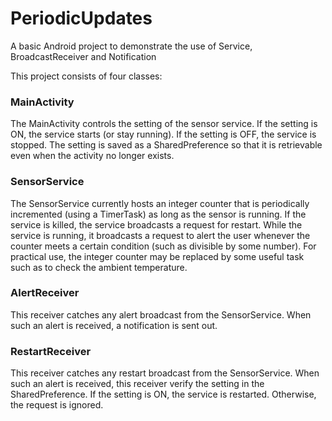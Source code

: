 # PeriodicUpdates
A basic Android project to demonstrate the use of Service, BroadcastReceiver and Notification

This project consists of four classes:

### MainActivity
The MainActivity controls the setting of the sensor service. If the setting is ON, the service starts (or stay running). If the setting is OFF, the service is stopped. The setting is saved as a SharedPreference so that it is retrievable even when the activity no longer exists.

### SensorService
The SensorService currently hosts an integer counter that is periodically incremented (using a TimerTask) as long as the sensor is running. If the service is killed, the service broadcasts a request for restart. While the service is running, it broadcasts a request to alert the user whenever the counter meets a certain condition (such as divisible by some number). For practical use, the integer counter may be replaced by some useful task such as to check the ambient temperature.

### AlertReceiver
This receiver catches any alert broadcast from the SensorService. When such an alert is received, a notification is sent out.

### RestartReceiver
This receiver catches any restart broadcast from the SensorService. When such an alert is received, this receiver verify the setting in the SharedPreference. If the setting is ON, the service is restarted. Otherwise, the request is ignored. 
